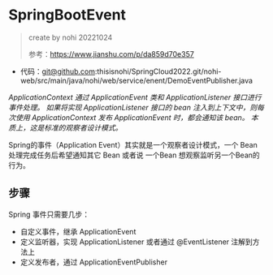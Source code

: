 # SpringBootEvent

> create by nohi 20221024
>
> 参考：https://www.jianshu.com/p/da859d70e357

* 代码：git@github.com:thisisnohi/SpringCloud2022.git/nohi-web/src/main/java/nohi/web/service/enent/DemoEventPublisher.java

*ApplicationContext 通过 ApplicationEvent 类和 ApplicationListener 接口进行事件处理。 如果将实现 ApplicationListener 接口的 bean 注入到上下文中，则每次使用 ApplicationContext 发布 ApplicationEvent 时，都会通知该 bean。 本质上，这是标准的观察者设计模式。*

Spring的事件（Application Event）其实就是一个观察者设计模式，一个 Bean 处理完成任务后希望通知其它 Bean 或者说 一个Bean 想观察监听另一个Bean的行为。

## 步骤

Spring 事件只需要几步：

- 自定义事件，继承 ApplicationEvent
- 定义监听器，实现 ApplicationListener 或者通过 @EventListener 注解到方法上
- 定义发布者，通过 ApplicationEventPublisher



